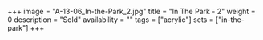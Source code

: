 +++
image = "A-13-06_In-the-Park_2.jpg"
title = "In The Park - 2"
weight = 0
description = "Sold"
availability = ""
tags = ["acrylic"]
sets = ["in-the-park"]
+++
